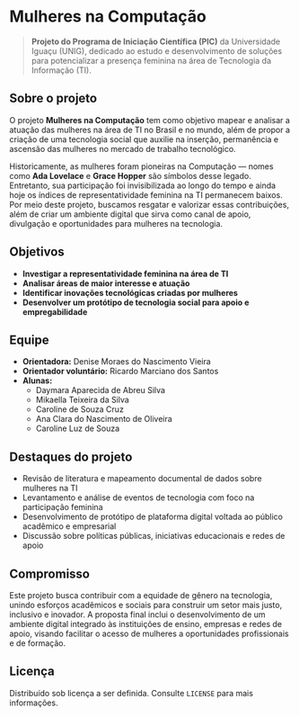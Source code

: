# Mulheres na Computação

> **Projeto do Programa de Iniciação Científica (PIC)** da Universidade Iguaçu (UNIG), dedicado ao estudo e desenvolvimento de soluções para potencializar a presença feminina na área de Tecnologia da Informação (TI).

## Sobre o projeto

O projeto **Mulheres na Computação** tem como objetivo mapear e analisar a atuação das mulheres na área de TI no Brasil e no mundo, além de propor a criação de uma tecnologia social que auxilie na inserção, permanência e ascensão das mulheres no mercado de trabalho tecnológico.

Historicamente, as mulheres foram pioneiras na Computação — nomes como **Ada Lovelace** e **Grace Hopper** são símbolos desse legado. Entretanto, sua participação foi invisibilizada ao longo do tempo e ainda hoje os índices de representatividade feminina na TI permanecem baixos. Por meio deste projeto, buscamos resgatar e valorizar essas contribuições, além de criar um ambiente digital que sirva como canal de apoio, divulgação e oportunidades para mulheres na tecnologia.

## Objetivos

- **Investigar a representatividade feminina na área de TI**
- **Analisar áreas de maior interesse e atuação**
- **Identificar inovações tecnológicas criadas por mulheres**
- **Desenvolver um protótipo de tecnologia social para apoio e empregabilidade**

## Equipe

- **Orientadora:** Denise Moraes do Nascimento Vieira  
- **Orientador voluntário:** Ricardo Marciano dos Santos  
- **Alunas:**  
  - Daymara Aparecida de Abreu Silva  
  - Mikaella Teixeira da Silva  
  - Caroline de Souza Cruz  
  - Ana Clara do Nascimento de Oliveira  
  - Caroline Luz de Souza  

## Destaques do projeto

- Revisão de literatura e mapeamento documental de dados sobre mulheres na TI
- Levantamento e análise de eventos de tecnologia com foco na participação feminina
- Desenvolvimento de protótipo de plataforma digital voltada ao público acadêmico e empresarial
- Discussão sobre políticas públicas, iniciativas educacionais e redes de apoio

## Compromisso

Este projeto busca contribuir com a equidade de gênero na tecnologia, unindo esforços acadêmicos e sociais para construir um setor mais justo, inclusivo e inovador. A proposta final inclui o desenvolvimento de um ambiente digital integrado às instituições de ensino, empresas e redes de apoio, visando facilitar o acesso de mulheres a oportunidades profissionais e de formação.

## Licença

Distribuído sob licença a ser definida. Consulte `LICENSE` para mais informações.
